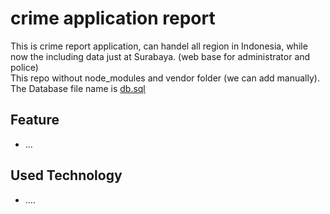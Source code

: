 # crime application report
This is crime report application, can handel all region in Indonesia, while now the including data just at Surabaya. (web base for administrator and police) <br>
This repo without node_modules and vendor folder (we can add manually).<br>
The Database file name is [db.sql](https://github.com/indracahyae/crimenesia_web/blob/master/db.sql)

##  Feature
* ...

##  Used Technology
* ....